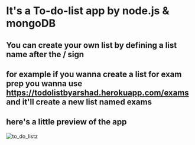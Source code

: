 # It's a To-do-list app by node.js & mongoDB
## You can create your own list by defining a list name after the / sign
## for example if you wanna create a list for exam prep you wanna use https://todolistbyarshad.herokuapp.com/exams and it'll create a new list named exams

## here's a little preview of the app 
![to_do_listz](https://user-images.githubusercontent.com/86738490/154107246-f187d0d9-c1d0-40a9-b732-5f242877871d.png)
